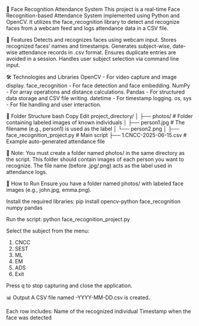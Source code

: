 📸 Face Recognition Attendance System
This project is a real-time Face Recognition-based Attendance System implemented using Python and OpenCV. It utilizes the face_recognition library to detect and recognize faces from a webcam feed and logs attendance data in a CSV file.

🔧 Features
Detects and recognizes faces using webcam input.
Stores recognized faces’ names and timestamps.
Generates subject-wise, date-wise attendance records in .csv format.
Ensures duplicate entries are avoided in a session.
Handles user subject selection via command line input.

🛠️ Technologies and Libraries
OpenCV - For video capture and image display.
face_recognition - For face detection and face embedding.
NumPy - For array operations and distance calculations.
Pandas - For structured data storage and CSV file writing.
datetime - For timestamp logging.
os, sys - For file handling and user interaction.

📁 Folder Structure
bash
Copy
Edit
project_directory/
│
├── photos/                      # Folder containing labeled images of known individuals
│   ├── person1.jpg              # The filename (e.g., person1) is used as the label
│   └── person2.png
│
├── face_recognition_project.py  # Main script
├── 1.CNCC-2025-06-15.csv        # Example auto-generated attendance file

📌 Note: You must create a folder named photos/ in the same directory as the script. This folder should contain images of each person you want to recognize. The file name (before .jpg/.png) acts as the label used in attendance logs.

🚀 How to Run
Ensure you have a folder named photos/ with labeled face images (e.g., john.jpg, emma.png).

Install the required libraries:
pip install opencv-python face_recognition numpy pandas

Run the script:
python face_recognition_project.py

Select the subject from the menu:
1. CNCC
2. SEST
3. ML
4. EM
5. ADS
6. Exit

Press q to stop capturing and close the application.

📊 Output
A CSV file named <Subject>-YYYY-MM-DD.csv is created.

Each row includes:
Name of the recognized individual
Timestamp when the face was detected

